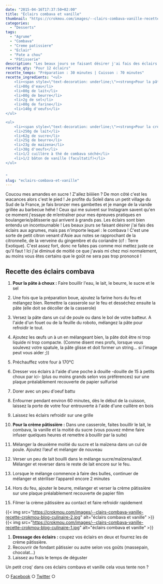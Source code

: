 ```yaml
---
date: "2015-04-16T17:37:50+02:00"
title: "Éclairs combava et vanille"
thumbnail: "https://crokmou.com/images/--clairs-combava-vanille-recette-crokmou-blog-culinaire.jpg"
categories:
  - "Desserts"
tags:
  - "Agrume"
  - "Combava"
  - "Creme patissiere"
  - "Eclair"
  - "Pate a chou"
  - "Pâtisserie"
description: "Les beaux jours se faisant désirer j'ai fais des éclairs aux agrumes, mais pas n'importe lequel : le combava ! C'est une sorte de petit citron venant d'Asie"
recette_qty: "Pour 12 éclairs"
recette_temps: "Préparation : 30 minutes | Cuisson : 70 minutes"
recette_ingredients: "<ul>
	<li><span style=\"text-decoration: underline;\"><strong>Pour la pâte à choux :</strong></span></li>
	<li>80g d'eau</li>
	<li>80g de lait</li>
	<li>80g de beurre</li>
	<li>2g de sel</li>
	<li>80g de farine</li>
	<li>140g d'oeufs</li>
</ul>

<ul>
	<li><span style=\"text-decoration: underline;\"><strong>Pour la crème pâtissière :</strong></span></li>
	<li>250g de lait</li>
	<li>62g de sucre</li>
	<li>25g de beurre</li>
	<li>23g de maïzena</li>
	<li>38g d'oeufs</li>
	<li>1/2 cuillère à thé de combava séché</li>
	<li>1/2 bâton de vanille (facultatif)</li>
</ul>


"
slug: "eclairs-combava-et-vanille"
---
```


Coucou mes amandes en sucre ! Z'allez biiiiien ? De mon côté c'est les wacances alors c'est le pied ! Je profite du Soleil dans un petit village du Sud de la France, je fais bronzer mes gambettes et je mange de la viande grillée au barbecue héhé ! Ceux qui me suivent sur Instagram savent qu'en ce moment j'essaye de m’entraîner pour mes épreuves pratiques en boulangerie/pâtisserie qui arrivent à grands pas. Les éclairs sont bien entendu un incontournable ! Les beaux jours se faisant désirer j'ai fais des éclairs aux agrumes, mais pas n'importe lequel : le combava ! C'est une sorte de petit citron venant d'Asie aux notes se rapprochant de la citronnelle, de la verveine du gingembre et du coriandre (cf : Terre Exotique). C'est assez fort, donc ne faites pas comme moi mettez juste ce qu'il faut ! Ici j'ai diminué de moitié ce que j'avais mi chez moi normalement, au moins vous êtes certains que le goût ne sera pas trop prononcé !

## Recette des éclairs combava

1.  **Pour la pâte à choux :** Faire bouillir l'eau, le lait, le beurre, le sucre et le sel
2.  Une fois que la préparation boue, ajoutez la farine hors du feu et mélangez bien. Remettre la casserole sur le feu et desséchez ensuite la pâte (elle doit se décoller de la casserole)
3.  Versez la pâte dans un cul de poule ou dans le bol de votre batteur. A l'aide d'un fouet ou de la feuille du roboto, mélangez la pâte pour refroidir le tout.
4.  Ajoutez les œufs un à un en mélangeant bien, la pâte doit être ni trop liquide ni trop compacte. (Comme disent mes profs, lorsque vous soulevez votre spatule, la pâte glisse et doit former un string... si l'image peut vous aider ;))
5.  Préchauffez votre four à 170°C
6.  Dresser vos éclairs à l'aide d'une poche à douille -douille de 15 à petits choux par ici- (plus ou moins grands selon vos préférences) sur une plaque préalablement recouverte de papier sulfurisé
7.  Dorer avec un peu d'oeuf battu
8.  Enfourner pendant environ 60 minutes, dès le début de la cuisson, laissez la porte de votre four entrouverte à l'aide d'une cuillère en bois
9.  Laissez les éclairs refroidir sur une grille

1.  **Pour la crème pâtissière :** Dans une casserole, faites bouillir le lait, le combava, la vanille et la moitié du sucre (vous pouvez même faire infuser quelques heures et remettre à bouillir par la suite)
2.  Mélanger la deuxième moitié du sucre et la maïzena dans un cul de poule. Ajoutez l’œuf et mélanger de nouveau
3.  Verser un peu de lait bouilli dans le mélange sucre/maïzena/œuf. Mélanger et reverser dans le reste de lait encore sur le feu.
4.  Lorsque le mélange commence à faire des bulles, continuer de mélanger et stériliser l’appareil encore 2 minutes
5.  Hors du feu, ajouter le beurre, mélanger et verser la crème pâtissière sur une plaque préalablement recouverte de papier film
6.  Filmer la crème pâtissière au contact et faire refroidir rapidement

{{< img src="https://crokmou.com/images/--clairs-combava-vanille-recette-crokmou-blog-culinaire-2.jpg" alt="éclairs combava et vanille" >}} {{< img src="https://crokmou.com/images/--clairs-combava-vanille-recette-crokmou-blog-culinaire-1.jpg" alt="éclairs combava et vanille" >}}

1.  **Dressage des éclairs :** coupez vos éclairs en deux et fourrez les de crème pâtissière.
2.  Recouvrir de fondant pâtissier ou autre selon vos goûts (massepain, chocolat...)
3.  Laissez au frais le temps de déguster

Un petit croq' dans ces éclairs combava et vanille cela vous tente non ?

○ [Facebook](https://www.facebook.com/crokmou.blog) ○ [Twitter](https://twitter.com/Crokmou) ○